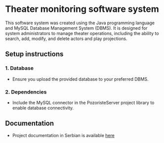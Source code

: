 # Theater monitoring software system 

This software system was created using the Java programming language and MySQL Database Management System (DBMS). It is designed for system administrators to manage theater operations, including the ability to search, add, modify, and delete actors and play projections.

## Setup instructions
### 1. Database
- Ensure you upload the provided database to your preferred DBMS.

### 2. Dependencies
- Include the MySQL connector in the PozoristeServer project library to enable database connectivity.

## Documentation
- Project documentation in Serbian is available [here](https://github.com/user-attachments/files/17691521/Documentation.for.Theater.monitoring.software.system.Serbian.pdf)
